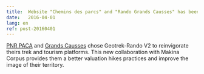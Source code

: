 ```yaml
---
title:  Website "Chemins des parcs" and "Rando Grands Causses" has been revamped!
date:   2016-04-01
lang: en
ref: post-20160401
---
```


<a href="http://www.cheminsdesparcs.fr/" title="Chemins des parcs">PNR PACA</a> and <a href="http://rando.parc-grands-causses.fr/" title="Rando Grands Causses">Grands Causses</a> chose Geotrek-Rando V2 to reinvigorate theirs trek and tourism platforms. This new collaboration with Makina Corpus provides them a better valuation hikes practices and improve the image of their territory.
